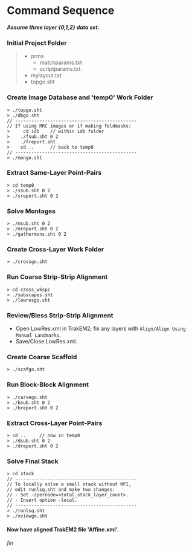 # Command Sequence

**_Assume three layer {0,1,2} data set._**

### Initial Project Folder

>* prms
>    * matchparams.txt
>    * scriptparams.txt
>* mylayout.txt
>* topgo.sht

### Create Image Database and 'temp0' Work Folder

```
> ./topgo.sht
> ./dbgo.sht
// ---------------------------------------------
// If using MRC images or if making foldmasks:
>     cd idb    // within idb folder
>    ./fsub.sht 0 2
>    ./freport.sht
>    cd ..      // back to temp0
// ---------------------------------------------
> ./mongo.sht
```

### Extract Same-Layer Point-Pairs

```
> cd temp0
> ./ssub.sht 0 2
> ./sreport.sht 0 2
```

### Solve Montages

```
> ./msub.sht 0 2
> ./mreport.sht 0 2
> ./gathermons.sht 0 2
```

### Create Cross-Layer Work Folder

```
> ./crossgo.sht
```

### Run Coarse Strip-Strip Alignment

```
> cd cross_wkspc
> ./subscapes.sht
> ./lowresgo.sht
```

### Review/Bless Strip-Strip Alignment

* Open LowRes.xml in TrakEM2; fix any layers with `Align/Align Using Manual Landmarks`.
* Save/Close LowRes.xml.

### Create Coarse Scaffold

```
> ./scafgo.sht
```

### Run Block-Block Alignment

```
> ./carvego.sht
> ./bsub.sht 0 2
> ./breport.sht 0 2
```

### Extract Cross-Layer Point-Pairs

```
> cd ..		// now in temp0
> ./dsub.sht 0 2
> ./dreport.sht 0 2
```

### Solve Final Stack

```
> cd stack
// ---------------------------------------------
// To locally solve a small stack without MPI,
// edit runlsq.sht and make two changes:
// - Set -zpernode=<total_stack_layer_count>.
// - Insert option -local.
// ---------------------------------------------
> ./runlsq.sht
> ./xviewgo.sht
```

#### Now have aligned TrakEM2 file 'Affine.xml'.

_fin_


